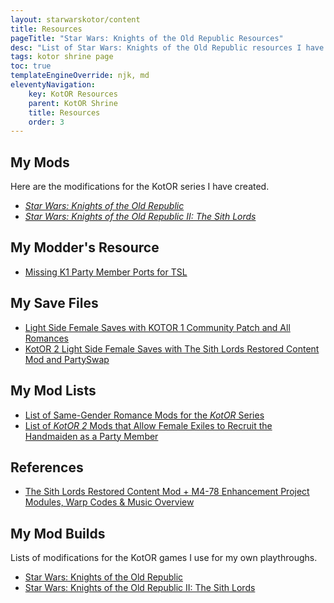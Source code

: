 ```yaml
---
layout: starwarskotor/content
title: Resources
pageTitle: "Star Wars: Knights of the Old Republic Resources"
desc: "List of Star Wars: Knights of the Old Republic resources I have created or compiled myself.."
tags: kotor shrine page
toc: true
templateEngineOverride: njk, md
eleventyNavigation:
    key: KotOR Resources
    parent: KotOR Shrine
    title: Resources
    order: 3
---
```


## My Mods

Here are the modifications for the KotOR series I have created.

<ul class="content-list">
    <li><a href="/projects/kotor1mods/" target="_blank"><cite>Star Wars: Knights of the Old Republic</cite></a></li>
    <li><a href="/projects/kotor2mods/" target="_blank"><cite>Star Wars: Knights of the Old Republic II: The Sith Lords</cite></a></li>
</ul>

## My Modder's Resource

<ul class="content-list">
    <li><a href="https://deadlystream.com/files/file/2249-missing-k1-party-member-ports-for-tsl-modders-resource/" target="_blank">Missing K1 Party Member Ports for TSL</a></li>
</ul>

## My Save Files

<ul class="content-list">
    <li><a href="https://deadlystream.com/files/file/2180-light-side-female-saves-with-kotor-1-community-patch-and-all-romances/" target="_blank">Light Side Female Saves with KOTOR 1 Community Patch and All Romances</a></li>
    <li><a href="https://deadlystream.com/files/file/2213-kotor-2-light-side-female-saves-with-tslrcm-and-partyswap/" target="_blank">KotOR 2 Light Side Female Saves with The Sith Lords Restored Content Mod and PartySwap</a></li>
</ul>

## My Mod Lists

<ul class="content-list">
    <li><a href="../kotor-same-gender-romance-mods">List of Same-Gender Romance Mods for the <cite>KotOR</cite> Series</a></li>
    <li><a href="../kotor2-female-exile-recruit-handmaiden-mods">List of <cite>KotOR 2</cite> Mods that Allow Female Exiles to Recruit the Handmaiden as a Party Member</a></li>
</ul>

## References

<ul class="content-list">
    <li><a href="../tslrcm-m478ep-modules-music.html">The Sith Lords Restored Content Mod + M4-78 Enhancement Project Modules, Warp Codes & Music Overview</a></li>
</ul>

## My Mod Builds

Lists of modifications for the KotOR games I use for my own playthroughs.

<ul class="content-list">
    <li><a href="https://docs.google.com/document/d/1BTMJ1c-NOjU9q7qNftZac6jkOPluyucILglovcHtiaI/edit" target="_blank">Star Wars: Knights of the Old Republic</a></li>
    <li><a href="https://docs.google.com/document/d/15HbD-k-D8WHrp10IjIryAguhq7k2W94pkuGys7Z7xNM/edit" target="_blank">Star Wars: Knights of the Old Republic II: The Sith Lords</a></li>
</ul>

